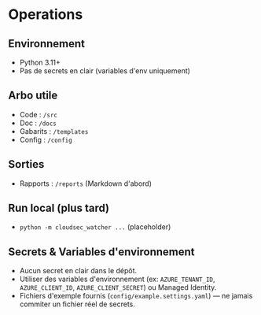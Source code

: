 # Operations

## Environnement
- Python 3.11+
- Pas de secrets en clair (variables d'env uniquement)

## Arbo utile
- Code : `/src`
- Doc : `/docs`
- Gabarits : `/templates`
- Config : `/config`

## Sorties
- Rapports : `/reports` (Markdown d'abord)

## Run local (plus tard)
- `python -m cloudsec_watcher ...` (placeholder)

## Secrets & Variables d'environnement
- Aucun secret en clair dans le dépôt.
- Utiliser des variables d'environnement (ex: `AZURE_TENANT_ID`, `AZURE_CLIENT_ID`, `AZURE_CLIENT_SECRET`) ou Managed Identity.
- Fichiers d'exemple fournis (`config/example.settings.yaml`) — ne jamais commiter un fichier réel de secrets.

